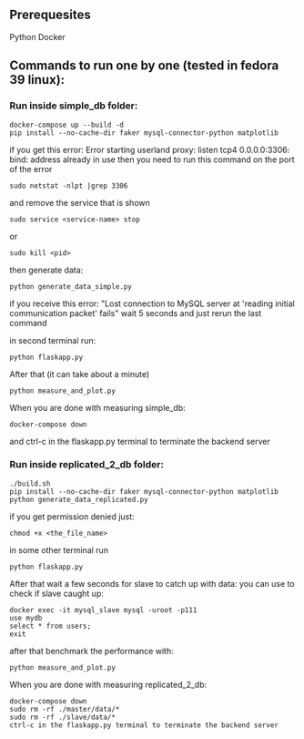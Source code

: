 ## Prerequesites
Python
Docker


## Commands to run one by one (tested in fedora 39 linux):

### Run inside simple_db folder:


``` 
docker-compose up --build -d 
pip install --no-cache-dir faker mysql-connector-python matplotlib
```

if you get this error: Error starting userland proxy: listen tcp4 0.0.0.0:3306: bind: address already in use
then you need to run this command on the port of the error 
```
sudo netstat -nlpt |grep 3306
```
and remove the service that is shown
```
sudo service <service-name> stop
```
or
```
sudo kill <pid>
```

then generate data:
```
python generate_data_simple.py 
```

if you receive this error:
"Lost connection to MySQL server at 'reading initial communication packet' fails"
wait 5 seconds and just rerun the last command

in second terminal run:
```
python flaskapp.py
```
After that (it can take about a minute)
```
python measure_and_plot.py
```

When you are done with measuring simple_db:
```
docker-compose down
```
and ctrl-c in the flaskapp.py terminal to terminate the backend server

### Run inside replicated_2_db folder:
```
./build.sh
pip install --no-cache-dir faker mysql-connector-python matplotlib
python generate_data_replicated.py
```

if you get permission denied just:
```
chmod +x <the_file_name>
```

in some other terminal run
```
python flaskapp.py
```
After that wait a few seconds for slave to catch up with data:
you can use to check if slave caught up:
```
docker exec -it mysql_slave mysql -uroot -p111
use mydb
select * from users;
exit
```
after that benchmark the performance with:
```
python measure_and_plot.py 
```

When you are done with measuring replicated_2_db:
```
docker-compose down
sudo rm -rf ./master/data/*
sudo rm -rf ./slave/data/*
ctrl-c in the flaskapp.py terminal to terminate the backend server
```

